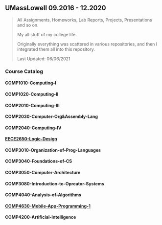 ## UMassLowell 09.2016 - 12.2020

> All Assignments, Homeworks, Lab Reports, Projects, Presentations and so on.
>
> My all stuff of my college life. 
>
> Originally everything was scattered in various repositories, and then I integrated them all into this repository.
>
> Last Updated: 06/06/2021

### Course Catalog

#### COMP1010-Computing-I

#### COMP1020-Computing-II

#### COMP2010-Computing-III

#### COMP2030-Computer-Org&Assembly-Lang

#### COMP2040-Computing-IV

#### [EECE2650-Logic-Design](https://github.com/ErdunE/UMassLowell-MyCollege/tree/main/EECE2650-Logic-Design)

#### COMP3010-Organization-of-Prog-Languages

#### COMP3040-Foundations-of-CS

#### COMP3050-Computer-Architecture

#### COMP3080-Introduction-to-Opreator-Systems

#### COMP4040-Analysis-of-Algorithms

#### [COMP4630-Mobile-App-Programming-1](https://github.com/ErdunE/UMassLowell-MyCollege/tree/main/COMP4630-Mobile-App-Programming-1)



#### COMP4200-Artificial-Intelligence





